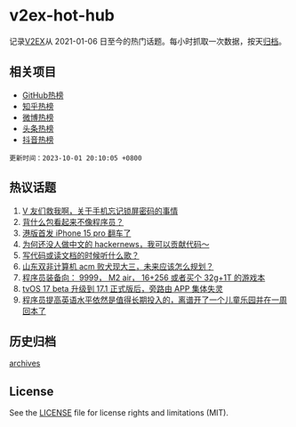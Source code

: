 # v2ex-hot-hub

 记录[V2EX](https://www.v2ex.com/)从 2021-01-06 日至今的热门话题。每小时抓取一次数据，按天[归档](archives)。
 
 ## 相关项目

- [GitHub热榜](https://github.com/snaildev/github-hot-hub)
- [知乎热榜](https://github.com/snaildev/zhihu-hot-hub)
- [微博热榜](https://github.com/snaildev/weibo-hot-hub)
- [头条热榜](https://github.com/snaildev/toutiao-hot-hub)
- [抖音热榜](https://github.com/snaildev/douyin-hot-hub)


 `更新时间：2023-10-01 20:10:05 +0800`

## 热议话题

1. [V 友们救我啊，关于手机忘记锁屏密码的事情](https://www.v2ex.com/t/978401)
1. [背什么包看起来不像程序员？](https://www.v2ex.com/t/978422)
1. [港版首发 iPhone 15 pro 翻车了](https://www.v2ex.com/t/978396)
1. [为何还没人做中文的 hackernews，我可以贡献代码～](https://www.v2ex.com/t/978395)
1. [写代码或读文档的时候听什么歌？](https://www.v2ex.com/t/978361)
1. [山东双非计算机 acm 败犬现大三，未来应该怎么规划？](https://www.v2ex.com/t/978372)
1. [程序员装备向： 9999， M2 air， 16+256 或者买个 32g+1T 的游戏本](https://www.v2ex.com/t/978470)
1. [tvOS 17 beta 升级到 17.1 正式版后，旁路由 APP 集体失灵](https://www.v2ex.com/t/978343)
1. [程序员提高英语水平依然是值得长期投入的，离谱开了一个儿童乐园并在一周回本了](https://www.v2ex.com/t/978399)

## 历史归档

[archives](archives)

## License

See the [LICENSE](LICENSE) file for license rights and limitations (MIT).
